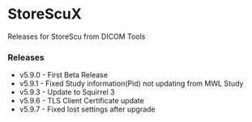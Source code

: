 # StoreScuX
Releases for StoreScu from DICOM Tools

### Releases
* v5.9.0 - First Beta Release
* v5.9.1 - Fixed Study information(Pid) not updating from MWL Study
* v5.9.3 - Update to Squirrel 3
* v5.9.6 - TLS Client Certificate update
* v5.9.7 - Fixed lost settings after upgrade
